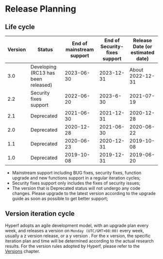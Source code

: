 # Release Planning

## Life cycle

| Version | Status                              | End of mainstream support | End of Security-fixes support | Release Date (or estimated date) |
| ------- |-------------------------------------|---------------------------|-------------------------------|----------------------------------|
| 3.0  | Developing (RC13 has been released) | 2023-06-30                | 2023-12-31                    | About 2022-12-31                 |
| 2.2  | Security fixes support              | 2022-06-20                | 2023-6-30                     | 2021-07-19                       |
| 2.1  | Deprecated                          | 2021-06-30                | 2021-12-31                    | 2020-12-28                       |
| 2.0  | Deprecated                          | 2020-12-28                | 2021-06-30                    | 2020-06-22                       |
| 1.1  | Deprecated                          | 2020-06-23                | 2020-12-31                    | 2019-10-08                       |
| 1.0  | Deprecated                          | 2019-10-08                | 2019-12-31                    | 2019-06-20                       |

* Mainstream support including BUG fixes, security fixes, function upgrade and new functions support in a regular iteration cycles;
* Security fixes support only includes the fixes of security issues;
* The version that is Deprecated status will not undergo any code changes. Please upgrade to the latest version according to the upgrade guide as soon as possible to get better support;


## Version iteration cycle

Hyperf adopts an agile development model, with an upgrade plan every week, and releases a version on `Monday (UTC/GMT+08:00)` every week, usually a z version release, or a y version . For the x version, the specific iteration plan and time will be determined according to the actual research results.
For the version rules adopted by Hyperf, please refer to the [Versions](en/versions.md) chapter.
